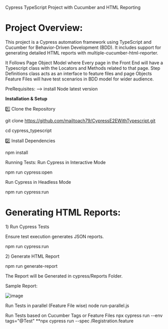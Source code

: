 Cypress TypeScript Project with Cucumber and HTML Reporting

# Project Overview:

This project is a Cypress automation framework using TypeScript and Cucumber for Behavior-Driven Development (BDD). It includes support for generating detailed HTML reports with multiple-cucumber-html-reporter.

It Follows Page Object Model where Every page in the Front End will have a Typescript class with the Locators and Methods related to that page. Step Definitions class acts as an interface to feature files and page Objects Feature Files will have test scenarios in BDD model for wider audience.

PreRequisites: --> install Node latest version

**Installation & Setup**

1️⃣ Clone the Repository

git clone https://github.com/mailtoach79/CypressE2EWithTypescript.git

cd cypress_typescript

2️⃣ Install Dependencies

npm install

Running Tests:
Run Cypress in Interactive Mode

npm run cypress:open

Run Cypress in Headless Mode

npm run cypress:run

# Generating HTML Reports:

1️) Run Cypress Tests

Ensure test execution generates JSON reports.

npm run cypress:run

2️) Generate HTML Report

npm run generate-report

The Report will be Generated in cypress/Reports Folder.

Sample Report:

![image](https://github.com/user-attachments/assets/8833e6f6-1914-4e62-bcc4-76304c2402a3)


Run Tests in parallel (Feature File wise)
node run-parallel.js

Run Tests based on Cucumber Tags or Feature Files
npx cypress run --env tags="@Test" **npx cypress run --spec /Registration.feature
